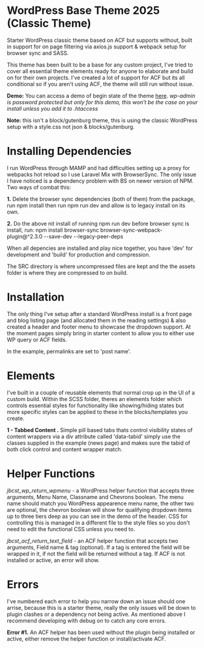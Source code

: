 # WordPress Base Theme 2025 (Classic Theme) 
Starter WordPress classic theme based on ACF but supports without, built in support for on page filtering via axios.js support &amp; webpack setup for browser sync and SASS. 

This theme has been built to be a base for any custom project, I've tried to cover all essential theme elements ready for anyone to elaborate and build on for their own projects. I've created a lot of support for ACF but its all conditional so if you aren't using ACF, the theme will still run without issue.

**Demo:** You can access a demo of begin state of the theme [here](http://basetheme.jbdev.co.uk). _wp-admin is password protected but only for this demo, this won't be the case on your install unless you add it to .htaccess_

**Note:** this isn't a block/gutenburg theme, this is using the classic WordPress setup with a style.css not json & blocks/gutenburg.

# Installing Dependencies 
I run WordPress through MAMP and had difficulties setting up a proxy for webpacks hot reload so I use Laravel Mix with BrowserSync. The only issue I have noticed is a dependency problem with BS on newer version of NPM. Two ways of combat this: 

**1.** Delete the browser sync dependencies (both of them) from the package, run npm install then run npm run dev and allow is to legacy install on its own.

**2.** Do the above nit install of running npm run dev before browser sync is install, run: 
npm install browser-sync browser-sync-webpack-plugin@^2.3.0 --save-dev --legacy-peer-deps

When all depencies are installed and play nice together, you have 'dev' for development and 'build' for production and compression. 

The SRC directory is where uncompressed files are kept and the the assets folder is where they are compressed to on build.

# Installation
The only thing I've setup after a standard WordPress install is a front page and blog listing page (and allocated them in the reading settings) & also created a header and footer menu to showcase the dropdown support. At the moment pages simply bring in starter content to allow you to either use WP query or ACF fields.

In the example, permalinks are set to 'post name'.

# Elements 
I've built in a couple of reusable elements that normal crop up in the UI of a custom build. Within the SCSS folder, theres an elements folder which controls essential styles for functionality like showing/hiding states but more specific styles can be applied to these in the blocks/templates you create. 

**1 - Tabbed Content .** Simple pill based tabs thats control visibility states of content wrappers via a div attribute called 'data-tabid' simply use the classes supplied in the example (news page) and makes sure the tabid of both click control and content wrapper match.

# Helper Functions 
_jbcst_wp_return_wpmenu_ - a WordPress helper function that accepts three arguments, Menu Name, Classname and Chevrons boolean. The menu name should match you WordPress appearence menu name, the other two are optional, the chevron boolean will show for qualifying dropdown items up to three tiers deep as you can see in the demo of the header. CSS for controlling this is managed in a different file to the style files so you don't need to edit the functional CSS unless you need to. 

_jbcst_acf_return_text_field_ - an ACF helper function that accepts two arguments, Field name & tag (optional). If a tag is entered the field will be wrapped in it, if not the field will be returned without a tag. If ACF is not installed or active, an error will show.

# Errors 
I've numbered each error to help you narrow down an issue should one arrise, because this is a starter theme, really the only issues will be down to plugin clashes or a dependency not being active. As mentioned above I recommend developing with debug on to catch any core errors. 

**Error #1.** An ACF helper has been used without the plugin being installed or active, either remove the helper function or install/activate ACF.